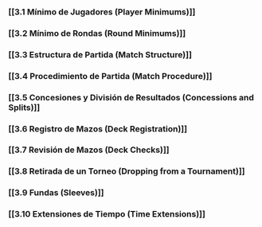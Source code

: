 ### [[3.1 Mínimo de Jugadores (Player Minimums)]]
### [[3.2 Mínimo de Rondas (Round Minimums)]]
### [[3.3 Estructura de Partida (Match Structure)]]
### [[3.4 Procedimiento de Partida (Match Procedure)]]
### [[3.5 Concesiones y División de Resultados (Concessions and Splits)]]
### [[3.6 Registro de Mazos (Deck Registration)]]
### [[3.7 Revisión de Mazos (Deck Checks)]]
### [[3.8 Retirada de un Torneo (Dropping from a Tournament)]]
### [[3.9 Fundas (Sleeves)]]
### [[3.10 Extensiones de Tiempo (Time Extensions)]]

